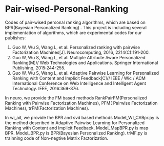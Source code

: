 # Pair-wised-Personal-Ranking

Codes of pair-wised personal ranking algorithms, which are based on BPR(Bayesian Personalized Ranking) .
This project is including several implementation of algorithms, which are experimental codes for our publishes:

1. Guo W, Wu S, Wang L, et al. Personalized ranking with pairwise Factorization Machines[J]. Neurocomputing, 2016, 2214(C):191-200.
2. Guo W, Wu S, Wang L, et al. Multiple Attribute Aware Personalized Ranking[M]// Web Technologies and Applications. Springer International Publishing, 2015:244-255.
3. Guo W, Wu S, Wang L, et al. Adaptive Pairwise Learning for Personalized Ranking with Content and Implicit Feedback[C]// IEEE / Wic / ACM International Conference on Web Intelligence and Intelligent Agent Technology. IEEE, 2016:369-376.

In neuro, we provide the FM based methods RankPairFM(Personalized Ranking with Pairwise Factorization Machines), 
PFM( Pairwise Factorization Machines), 
trFM(Factorization Machines).

In wi_ait, we provide the BPR and svd based methods 
Model_WI_CABpr.py is the method described in Adaptive Pairwise Learning for Personalized Ranking with Content and Implicit Feedback. 
Model_MapBPR.py is map BPR. 
Model_BPR.py is BPR(Bayesian Personalized Ranking). 
trMF.py is trainning code of Non-negtive Matrix Factorization.
